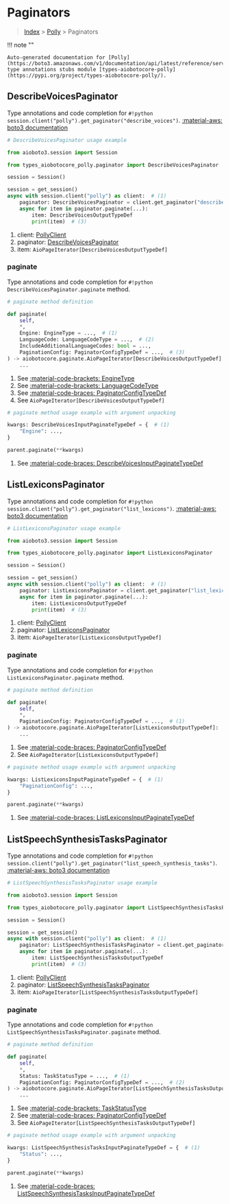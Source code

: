 # Paginators

> [Index](../README.md) > [Polly](./README.md) > Paginators

!!! note ""

    Auto-generated documentation for [Polly](https://boto3.amazonaws.com/v1/documentation/api/latest/reference/services/polly.html#polly)
    type annotations stubs module [types-aiobotocore-polly](https://pypi.org/project/types-aiobotocore-polly/).

## DescribeVoicesPaginator

Type annotations and code completion for `#!python session.client("polly").get_paginator("describe_voices")`.
[:material-aws: boto3 documentation](https://boto3.amazonaws.com/v1/documentation/api/latest/reference/services/polly/paginator/DescribeVoices.html#Polly.Paginator.DescribeVoices)

```python
# DescribeVoicesPaginator usage example

from aioboto3.session import Session

from types_aiobotocore_polly.paginator import DescribeVoicesPaginator

session = Session()

session = get_session()
async with session.client("polly") as client:  # (1)
    paginator: DescribeVoicesPaginator = client.get_paginator("describe_voices")  # (2)
    async for item in paginator.paginate(...):
        item: DescribeVoicesOutputTypeDef
        print(item)  # (3)
```

1. client: [PollyClient](./client.md)
2. paginator: [DescribeVoicesPaginator](./paginators.md#describevoicespaginator)
3. item: `AioPageIterator[DescribeVoicesOutputTypeDef]`


### paginate

Type annotations and code completion for `#!python DescribeVoicesPaginator.paginate` method.

```python
# paginate method definition

def paginate(
    self,
    *,
    Engine: EngineType = ...,  # (1)
    LanguageCode: LanguageCodeType = ...,  # (2)
    IncludeAdditionalLanguageCodes: bool = ...,
    PaginationConfig: PaginatorConfigTypeDef = ...,  # (3)
) -> aiobotocore.paginate.AioPageIterator[DescribeVoicesOutputTypeDef]:  # (4)
    ...
```

1. See [:material-code-brackets: EngineType](./literals.md#enginetype)
2. See [:material-code-brackets: LanguageCodeType](./literals.md#languagecodetype)
3. See [:material-code-braces: PaginatorConfigTypeDef](./type_defs.md#paginatorconfigtypedef)
4. See `AioPageIterator[DescribeVoicesOutputTypeDef]`


```python
# paginate method usage example with argument unpacking

kwargs: DescribeVoicesInputPaginateTypeDef = {  # (1)
    "Engine": ...,
}

parent.paginate(**kwargs)
```

1. See [:material-code-braces: DescribeVoicesInputPaginateTypeDef](./type_defs.md#describevoicesinputpaginatetypedef)
## ListLexiconsPaginator

Type annotations and code completion for `#!python session.client("polly").get_paginator("list_lexicons")`.
[:material-aws: boto3 documentation](https://boto3.amazonaws.com/v1/documentation/api/latest/reference/services/polly/paginator/ListLexicons.html#Polly.Paginator.ListLexicons)

```python
# ListLexiconsPaginator usage example

from aioboto3.session import Session

from types_aiobotocore_polly.paginator import ListLexiconsPaginator

session = Session()

session = get_session()
async with session.client("polly") as client:  # (1)
    paginator: ListLexiconsPaginator = client.get_paginator("list_lexicons")  # (2)
    async for item in paginator.paginate(...):
        item: ListLexiconsOutputTypeDef
        print(item)  # (3)
```

1. client: [PollyClient](./client.md)
2. paginator: [ListLexiconsPaginator](./paginators.md#listlexiconspaginator)
3. item: `AioPageIterator[ListLexiconsOutputTypeDef]`


### paginate

Type annotations and code completion for `#!python ListLexiconsPaginator.paginate` method.

```python
# paginate method definition

def paginate(
    self,
    *,
    PaginationConfig: PaginatorConfigTypeDef = ...,  # (1)
) -> aiobotocore.paginate.AioPageIterator[ListLexiconsOutputTypeDef]:  # (2)
    ...
```

1. See [:material-code-braces: PaginatorConfigTypeDef](./type_defs.md#paginatorconfigtypedef)
2. See `AioPageIterator[ListLexiconsOutputTypeDef]`


```python
# paginate method usage example with argument unpacking

kwargs: ListLexiconsInputPaginateTypeDef = {  # (1)
    "PaginationConfig": ...,
}

parent.paginate(**kwargs)
```

1. See [:material-code-braces: ListLexiconsInputPaginateTypeDef](./type_defs.md#listlexiconsinputpaginatetypedef)
## ListSpeechSynthesisTasksPaginator

Type annotations and code completion for `#!python session.client("polly").get_paginator("list_speech_synthesis_tasks")`.
[:material-aws: boto3 documentation](https://boto3.amazonaws.com/v1/documentation/api/latest/reference/services/polly/paginator/ListSpeechSynthesisTasks.html#Polly.Paginator.ListSpeechSynthesisTasks)

```python
# ListSpeechSynthesisTasksPaginator usage example

from aioboto3.session import Session

from types_aiobotocore_polly.paginator import ListSpeechSynthesisTasksPaginator

session = Session()

session = get_session()
async with session.client("polly") as client:  # (1)
    paginator: ListSpeechSynthesisTasksPaginator = client.get_paginator("list_speech_synthesis_tasks")  # (2)
    async for item in paginator.paginate(...):
        item: ListSpeechSynthesisTasksOutputTypeDef
        print(item)  # (3)
```

1. client: [PollyClient](./client.md)
2. paginator: [ListSpeechSynthesisTasksPaginator](./paginators.md#listspeechsynthesistaskspaginator)
3. item: `AioPageIterator[ListSpeechSynthesisTasksOutputTypeDef]`


### paginate

Type annotations and code completion for `#!python ListSpeechSynthesisTasksPaginator.paginate` method.

```python
# paginate method definition

def paginate(
    self,
    *,
    Status: TaskStatusType = ...,  # (1)
    PaginationConfig: PaginatorConfigTypeDef = ...,  # (2)
) -> aiobotocore.paginate.AioPageIterator[ListSpeechSynthesisTasksOutputTypeDef]:  # (3)
    ...
```

1. See [:material-code-brackets: TaskStatusType](./literals.md#taskstatustype)
2. See [:material-code-braces: PaginatorConfigTypeDef](./type_defs.md#paginatorconfigtypedef)
3. See `AioPageIterator[ListSpeechSynthesisTasksOutputTypeDef]`


```python
# paginate method usage example with argument unpacking

kwargs: ListSpeechSynthesisTasksInputPaginateTypeDef = {  # (1)
    "Status": ...,
}

parent.paginate(**kwargs)
```

1. See [:material-code-braces: ListSpeechSynthesisTasksInputPaginateTypeDef](./type_defs.md#listspeechsynthesistasksinputpaginatetypedef)
